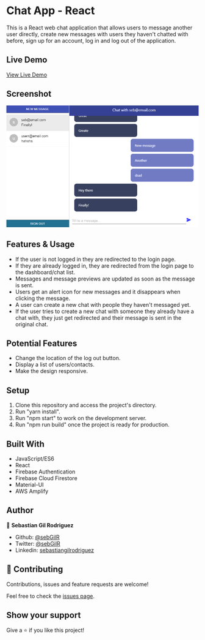 # Chat App - React

This is a React web chat application that allows users to message another user directly, create new messages with users they haven't chatted with before, sign up for an account, log in and log out of the application.

## Live Demo

[View Live Demo](https://master.d2784691w8uqct.amplifyapp.com/)

## Screenshot

![screenshot](./screenshot.png)

## Features & Usage

- If the user is not logged in they are redirected to the login page.
- If they are already logged in, they are redirected from the login page to the dashboard/chat list.
- Messages and message previews are updated as soon as the message is sent.
- Users get an alert icon for new messages and it disappears when clicking the message.
- A user can create a new chat with people they haven't messaged yet.
- If the user tries to create a new chat with someone they already have a chat with, they just get redirected and their message is sent in the original chat.

## Potential Features

- Change the location of the log out button.
- Display a list of users/contacts.
- Make the design responsive.

## Setup

1. Clone this repository and access the project's directory.
2. Run "yarn install".
3. Run "npm start" to work on the development server.
4. Run "npm run build" once the project is ready for production.

## Built With

- JavaScript/ES6
- React
- Firebase Authentication
- Firebase Cloud Firestore
- Material-UI
- AWS Amplify

## Author

👤 **Sebastian Gil Rodriguez**

- Github: [@sebGilR](https://github.com/sebGilR)
- Twitter: [@sebGilR](https://twitter.com/sebGilR)
- Linkedin: [sebastiangilrodriguez](https://www.linkedin.com/in/sebastiangilrodriguez)

## 🤝 Contributing

Contributions, issues and feature requests are welcome!

Feel free to check the [issues page](https://github.com/sebGilR/chat_app/issues).

## Show your support

Give a ⭐️ if you like this project!

